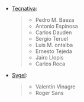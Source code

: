 - [Tecnativa](https://www.tecnativa.com):

  > - Pedro M. Baeza
  > - Antonio Espinosa
  > - Carlos Dauden
  > - Sergio Teruel
  > - Luis M. ontalba
  > - Ernesto Tejeda
  > - Jairo Llopis
  > - Carlos Roca

- [Sygel](https://www.sygel.es):

  > - Valentín Vinagre
  > - Roger Sans

